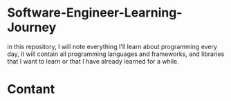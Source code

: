 # Software-Engineer-Learning-Journey
in this repository, I will note everything I'll learn about programming every day, it will contain all programming languages and frameworks, and libraries that I want to learn or that I have already learned for a while.
#  Contant

